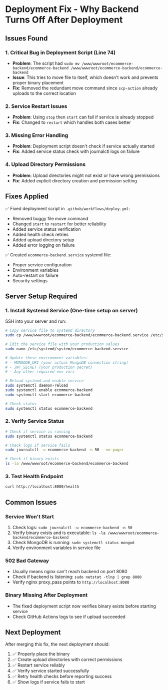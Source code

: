 # Deployment Fix - Why Backend Turns Off After Deployment

## Issues Found

### 1. **Critical Bug in Deployment Script (Line 74)**
   - **Problem**: The script had `sudo mv /www/wwwroot/ecommerce-backend/ecommerce-backend /www/wwwroot/ecommerce-backend/ecommerce-backend`
   - **Issue**: This tries to move file to itself, which doesn't work and prevents proper binary placement
   - **Fix**: Removed the redundant move command since `scp-action` already uploads to the correct location

### 2. **Service Restart Issues**
   - **Problem**: Using `stop` then `start` can fail if service is already stopped
   - **Fix**: Changed to `restart` which handles both cases better

### 3. **Missing Error Handling**
   - **Problem**: Deployment script doesn't check if service actually started
   - **Fix**: Added service status check with journalctl logs on failure

### 4. **Upload Directory Permissions**
   - **Problem**: Upload directories might not exist or have wrong permissions
   - **Fix**: Added explicit directory creation and permission setting

## Fixes Applied

✅ Fixed deployment script in `.github/workflows/deploy.yml`:
   - Removed buggy file move command
   - Changed `start` to `restart` for better reliability
   - Added service status verification
   - Added health check retries
   - Added upload directory setup
   - Added error logging on failure

✅ Created `ecommerce-backend.service` systemd file:
   - Proper service configuration
   - Environment variables
   - Auto-restart on failure
   - Security settings

## Server Setup Required

### 1. Install Systemd Service (One-time setup on server)

SSH into your server and run:

```bash
# Copy service file to systemd directory
sudo cp /www/wwwroot/ecommerce-backend/ecommerce-backend.service /etc/systemd/system/

# Edit the service file with your production values
sudo nano /etc/systemd/system/ecommerce-backend.service

# Update these environment variables:
# - MONGODB_URI (your actual MongoDB connection string)
# - JWT_SECRET (your production secret)
# - Any other required env vars

# Reload systemd and enable service
sudo systemctl daemon-reload
sudo systemctl enable ecommerce-backend
sudo systemctl start ecommerce-backend

# Check status
sudo systemctl status ecommerce-backend
```

### 2. Verify Service Status

```bash
# Check if service is running
sudo systemctl status ecommerce-backend

# Check logs if service fails
sudo journalctl -u ecommerce-backend -n 50 --no-pager

# Check if binary exists
ls -la /www/wwwroot/ecommerce-backend/ecommerce-backend
```

### 3. Test Health Endpoint

```bash
curl http://localhost:8080/health
```

## Common Issues

### Service Won't Start
1. Check logs: `sudo journalctl -u ecommerce-backend -n 50`
2. Verify binary exists and is executable: `ls -la /www/wwwroot/ecommerce-backend/ecommerce-backend`
3. Check MongoDB is running: `sudo systemctl status mongod`
4. Verify environment variables in service file

### 502 Bad Gateway
- Usually means nginx can't reach backend on port 8080
- Check if backend is listening: `sudo netstat -tlnp | grep 8080`
- Verify nginx proxy_pass points to `http://localhost:8080`

### Binary Missing After Deployment
- The fixed deployment script now verifies binary exists before starting service
- Check GitHub Actions logs to see if upload succeeded

## Next Deployment

After merging this fix, the next deployment should:
1. ✅ Properly place the binary
2. ✅ Create upload directories with correct permissions
3. ✅ Restart service reliably
4. ✅ Verify service started successfully
5. ✅ Retry health checks before reporting success
6. ✅ Show logs if service fails to start
